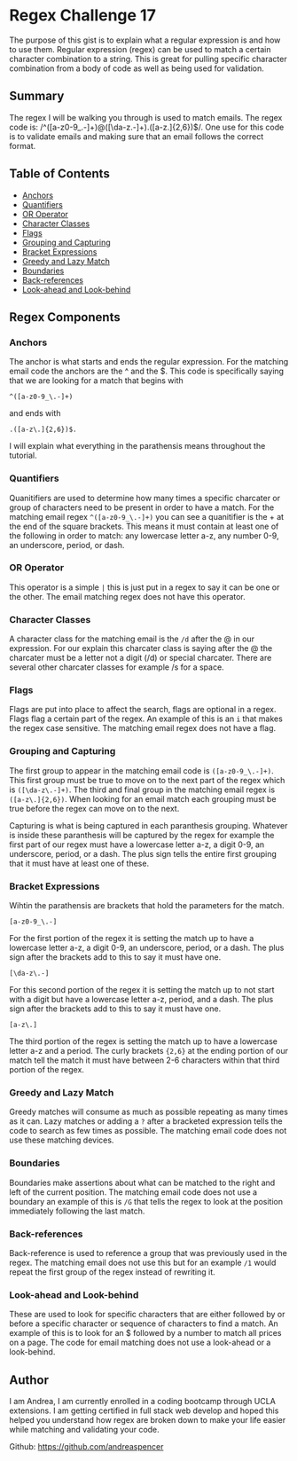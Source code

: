 # Regex Challenge 17

The purpose of this gist is to explain what a regular expression is and how to use them. Regular expression (regex) can be used to match a certain character combination to a string. This is great for pulling specific character combination from a body of code as well as being used for validation. 

## Summary

The regex I will be walking you through is used to match emails. The regex code is: /^([a-z0-9_\.-]+)@([\da-z\.-]+)\.([a-z\.]{2,6})$/. One use for this code is to validate emails and making sure that an email follows the correct format.

## Table of Contents

- [Anchors](#anchors)
- [Quantifiers](#quantifiers)
- [OR Operator](#or-operator)
- [Character Classes](#character-classes)
- [Flags](#flags)
- [Grouping and Capturing](#grouping-and-capturing)
- [Bracket Expressions](#bracket-expressions)
- [Greedy and Lazy Match](#greedy-and-lazy-match)
- [Boundaries](#boundaries)
- [Back-references](#back-references)
- [Look-ahead and Look-behind](#look-ahead-and-look-behind)

## Regex Components

### Anchors
The anchor is what starts and ends the regular expression. For the matching email code the anchors are the ^ and the $. This code is specifically saying that we are looking for a match that begins with 

`^([a-z0-9_\.-]+)`

and ends with 

`.([a-z\.]{2,6})$.`

I will explain what everything in the parathensis means throughout the tutorial. 
### Quantifiers
Quanitifiers are used to determine how many times a specific charcater or group of characters need to be present in order to have a match. For the matching email regex `^([a-z0-9_\.-]+)` you can see a quanitifier is the + at the end of the square brackets. This means it must contain at least one of the following in order to match: any lowercase letter a-z, any number 0-9, an underscore, period, or dash.
### OR Operator
This operator is a simple `|` this is just put in a regex to say it can be one or the other. The email matching regex does not have this operator.
### Character Classes
A character class for the matching email is the `/d` after the @ in our expression. For our explain this charcater class is saying after the @ the charcater must be a letter not a digit (/d) or special charcater. There are several other charcater classes for example /s for a space. 
### Flags
Flags are put into place to affect the search, flags are optional in a regex. Flags flag a certain part of the regex. An example of this is an `i` that makes the regex case sensitive. The matching email regex does not have a flag.
### Grouping and Capturing
The first group to appear in the matching email code is `([a-z0-9_\.-]+)`. This first group must be true to move on to the next part of the regex which is `([\da-z\.-]+)`. The third and final group in the matching email regex is `([a-z\.]{2,6})`. When looking for an email match each grouping must be true before the regex can move on to the next.

Capturing is what is being captured in each paranthesis grouping. Whatever is inside these paranthesis will be captured by the regex for example the first part of our regex must have a lowercase letter a-z, a digit 0-9, an underscore, period, or a dash. The plus sign tells the entire first grouping that it must have at least one of these.
### Bracket Expressions
Wihtin the parathensis are brackets that hold the parameters for the match. 

`[a-z0-9_\.-]`

For the first portion of the regex it is setting the match up to have a lowercase letter a-z, a digit 0-9, an underscore, period, or a dash. The plus sign after the brackets add to this to say it must have one.

`[\da-z\.-]`

For this second portion of the regex it is setting the match up to not start with a digit but have a lowercase letter a-z, period, and a dash. The plus sign after the brackets add to this to say it must have one.

`[a-z\.]`

The third portion of the regex is setting the match up to have a lowercase letter a-z and a period. The curly brackets `{2,6}` at the ending portion of our match tell the match it must have between 2-6 characters within that third portion of the regex. 
### Greedy and Lazy Match
Greedy matches will consume as much as possible repeating as many times as it can. Lazy matches or adding a `?` after a bracketed expression tells the code to search as few times as possible. The matching email code does not use these matching devices.
### Boundaries
Boundaries make assertions about what can be matched to the right and left of the current position. The matching email code does not use a boundary an example of this is `/G` that tells the regex to look at the position immediately following the last match.
### Back-references
Back-reference is used to reference a group that was previously used in the regex. The matching email does not use this but for an example `/1` would repeat the first group of the regex instead of rewriting it.
### Look-ahead and Look-behind
These are used to look for specific characters that are either followed by or before a specific character or sequence of characters to find a match. An example of this is to look for an $ followed by a number to match all prices on a page. The code for email matching does not use a look-ahead or a look-behind.
## Author

I am Andrea, I am currently enrolled in a coding bootcamp through UCLA extensions. I am getting certified in full stack web develop and hoped this helped you understand how regex are broken down to make your life easier while matching and validating your code.

Github: https://github.com/andreaspencer
